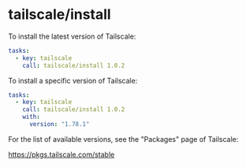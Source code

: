 # tailscale/install

To install the latest version of Tailscale:

```yaml
tasks:
  - key: tailscale
    call: tailscale/install 1.0.2
```

To install a specific version of Tailscale:

```yaml
tasks:
  - key: tailscale
    call: tailscale/install 1.0.2
    with:
      version: "1.78.1"
```

For the list of available versions, see the "Packages" page of Tailscale:

https://pkgs.tailscale.com/stable
